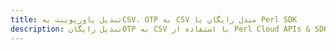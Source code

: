---title: تبدیل پاورپوینت بهCSV، OTP به CSV مبدل رایگان یا Perl SDKdescription: تبدیل رایگانOTP به CSV با استفاده از Perl Cloud APIs & SDK. همچنین اسناد Microsoft PowerPoint را در Cloud ایجاد، ویرایش و رندر کنید.---